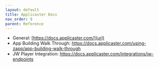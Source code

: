 ```yaml
---
layout: default
title: Applicaster Docs
nav_order: 9
parent: Reference
---
```


- General: [https://docs.applicaster.com/](url)
- App Building Walk Through: https://docs.applicaster.com/using-zapp/app-building-walk-through
- JW Player Integration: https://docs.applicaster.com/integrations/jw-endpoints
